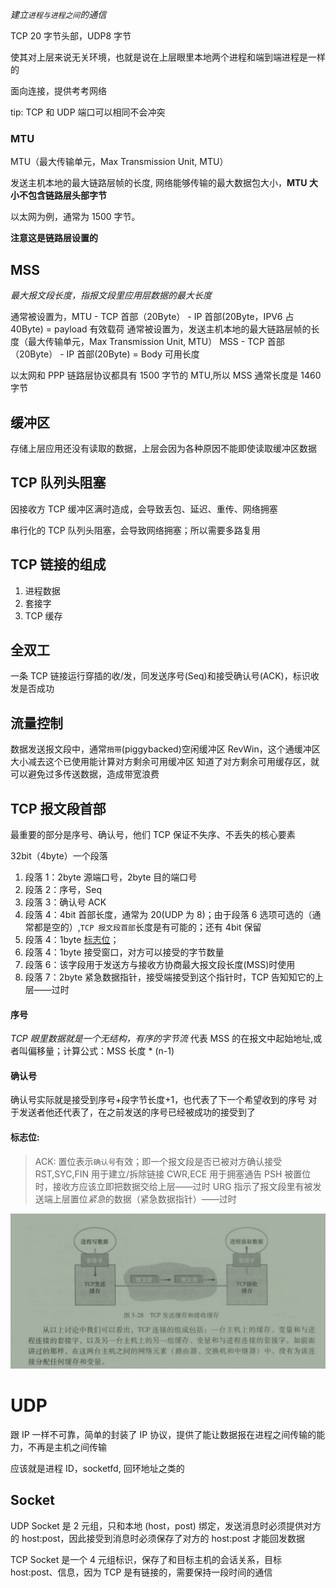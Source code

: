 _建立`进程与进程之间`的通信_

TCP 20 字节头部，UDP8 字节

使其对上层来说无关环境，也就是说在上层眼里本地两个进程和端到端进程是一样的

面向连接，提供考考网络

tip: TCP 和 UDP 端口可以相同不会冲突

### MTU

MTU（最大传输单元，Max Transmission Unit, MTU）

发送主机本地的最大链路层帧的长度, 网络能够传输的最大数据包大小，**MTU 大小不包含链路层头部字节**

以太网为例，通常为 1500 字节。

**注意这是链路层设置的**

## MSS

_最大报文段长度，指报文段里应用层数据的最大长度_

通常被设置为，MTU - TCP 首部（20Byte） - IP 首部(20Byte，IPV6 占 40Byte) = payload 有效载荷
通常被设置为，发送主机本地的最大链路层帧的长度（最大传输单元，Max Transmission Unit, MTU）
MSS - TCP 首部（20Byte） - IP 首部(20Byte) = Body 可用长度

以太网和 PPP 链路层协议都具有 1500 字节的 MTU,所以 MSS 通常长度是 1460 字节

## 缓冲区

存储上层应用还没有读取的数据，上层会因为各种原因不能即使读取缓冲区数据

## TCP 队列头阻塞

因接收方 TCP 缓冲区满时造成，会导致丢包、延迟、重传、网络拥塞

串行化的 TCP 队列头阻塞，会导致网络拥塞；所以需要多路复用

## TCP 链接的组成

1. 进程数据
2. 套接字
3. TCP 缓存

## 全双工

一条 TCP 链接运行穿插的收/发，同发送序号(Seq)和接受确认号(ACK)，标识收发是否成功

## 流量控制

数据发送报文段中，通常`捎带`(piggybacked)空闲缓冲区 RevWin，这个通缓冲区大小减去这个已使用能计算对方剩余可用缓冲区
知道了对方剩余可用缓存区，就可以避免过多传送数据，造成带宽浪费

## TCP 报文段首部

最重要的部分是序号、确认号，他们 TCP 保证不失序、不丢失的核心要素

32bit（4byte）一个段落

1. 段落 1：2byte 源端口号，2byte 目的端口号
2. 段落 2：序号，Seq
3. 段落 3：确认号 ACK
4. 段落 4：4bit 首部长度，通常为 20(UDP 为 8)；由于段落 6 选项可选的（通常都是空的）,`TCP 报文段首部`长度是有可能的；还有 4bit 保留
5. 段落 4：1byte [标志位](#标志位)；
6. 段落 4：1byte 接受窗口，对方可以接受的字节数量
7. 段落 6：该字段用于发送方与接收方协商最大报文段长度(MSS)时使用
8. 段落 7：2byte 紧急数据指针，接受端接受到这个指针时，TCP 告知知它的上层——过时

#### 序号

_TCP 眼里数据就是一个无结构，有序的字节流_
代表 MSS 的在报文中起始地址,或者叫偏移量；计算公式：MSS 长度 \* (n-1)

#### 确认号

确认号实际就是接受到序号+段字节长度+1，也代表了下一个希望收到的序号
对于发送者他还代表了，在之前发送的序号已经被成功的接受到了

#### 标志位:

> ACK: 置位表示`确认号`有效；即一个报文段是否已被对方确认接受
> RST,SYC,FIN 用于建立/拆除链接
> CWR,ECE 用于拥塞通告
> PSH 被置位时，接收方应该立即把数据交给上层——过时
> URG 指示了报文段里有被发送端上层置位*紧急*的数据（紧急数据指针）——过时

![TCP链接的组成](./../TCP链接的组成.jpg)

# UDP

跟 IP 一样不可靠，简单的封装了 IP 协议，提供了能让数据报在进程之间传输的能力，不再是主机之间传输

应该就是进程 ID，socketfd, 回环地址之类的

## Socket

UDP Socket 是 2 元组，只和本地 (host，post) 绑定，发送消息时必须提供对方的 host:post，因此接受到消息时必须保存了对方的 host:post 才能回发数据

TCP Socket 是一个 4 元组标识，保存了和目标主机的会话关系，目标 host:post、信息，因为 TCP 是有链接的，需要保持一段时间的通信

